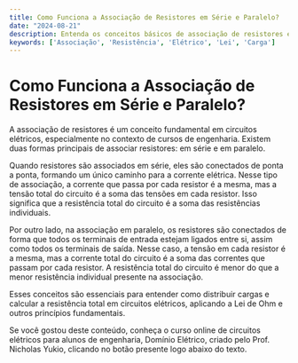 ```yaml
---
title: Como Funciona a Associação de Resistores em Série e Paralelo?
date: "2024-08-21"
description: Entenda os conceitos básicos de associação de resistores em série e paralelo e suas implicações em circuitos elétricos.
keywords: ['Associação', 'Resistência', 'Elétrico', 'Lei', 'Carga']
---
```


# Como Funciona a Associação de Resistores em Série e Paralelo?

A associação de resistores é um conceito fundamental em circuitos elétricos, especialmente no contexto de cursos de engenharia. Existem duas formas principais de associar resistores: em série e em paralelo. 

Quando resistores são associados em série, eles são conectados de ponta a ponta, formando um único caminho para a corrente elétrica. Nesse tipo de associação, a corrente que passa por cada resistor é a mesma, mas a tensão total do circuito é a soma das tensões em cada resistor. Isso significa que a resistência total do circuito é a soma das resistências individuais.

Por outro lado, na associação em paralelo, os resistores são conectados de forma que todos os terminais de entrada estejam ligados entre si, assim como todos os terminais de saída. Nesse caso, a tensão em cada resistor é a mesma, mas a corrente total do circuito é a soma das correntes que passam por cada resistor. A resistência total do circuito é menor do que a menor resistência individual presente na associação.

Esses conceitos são essenciais para entender como distribuir cargas e calcular a resistência total em circuitos elétricos, aplicando a Lei de Ohm e outros princípios fundamentais.

Se você gostou deste conteúdo, conheça o curso online de circuitos elétricos para alunos de engenharia, Domínio Elétrico, criado pelo Prof. Nicholas Yukio, clicando no botão presente logo abaixo do texto.